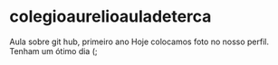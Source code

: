 # colegioaurelioauladeterca
Aula sobre git hub, primeiro ano
Hoje colocamos foto no nosso perfil.
Tenham um ótimo dia (;
